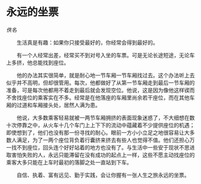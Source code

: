 # 永远的坐票

*佚名*

　　生活真是有趣：如果你只接受最好的，你经常会得到最好的。

　　有一个人经常出差，经常买不到对号入坐的车票。可是无论长途短途，无论车上多挤，他总能找到座位。

　　他的办法其实很简单，就是耐心地一节车厢一节车厢找过去。这个办法听上去似乎并不高明，但却很管用。每次，他都做好了从第一节车厢走到最后一节车厢的准备，可是每次他都用不着走到最后就会发现空位。他说，这是因为像他这样锲而不舍找座位的乘客实在不多。经常是在他落座的车厢里尚余若干座位，而在其他车厢的过道和车厢接头处，居然人满为患。

　　他说，大多数乘客轻易就被一两节车厢拥挤的表面现象迷惑了，不大细想在数十次停靠之中，从火车十几个车门上上下下的流动中蕴藏着不少提供座位的机遇；即使想到了，他们也没有那一份寻找的耐心。眼前一方小小立足之地很容易让大多数人满足，为了一两个座位背负着行囊挤来挤去有些人也觉得不值。他们还担心万一找不到座位，回头连个好好站着的地方也没有了。与生活中一些安于现状不思进取害怕失败的人，永远只能滞留在没有成功的起点上一样，这些不愿主动找座位的乘客大多只能在上车时最初的落脚之处一直站到下车。

　　自信、执着、富有远见、勤于实践，会让你握有一张人生之旅永远的坐票。